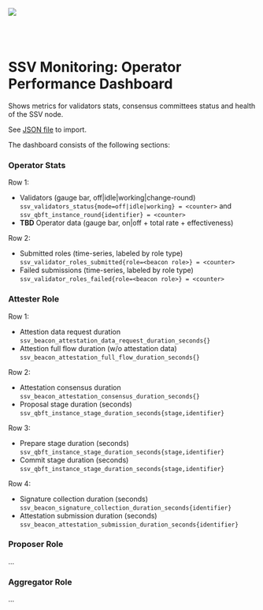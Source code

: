 [<img src="../docs/resources/bloxstaking_header_image.png" >](https://www.bloxstaking.com/)

<br>
<br>


# SSV Monitoring: Operator Performance Dashboard

Shows metrics for validators stats, consensus committees status and health of the SSV node.

See [JSON file](./grafana/dashboard_ssv_performance.json) to import.

The dashboard consists of the following sections:

### Operator Stats

Row 1:
* Validators (gauge bar, off|idle|working|change-round) \
  `ssv_validators_status{mode=off|idle|working} = <counter>` 
and `ssv_qbft_instance_round{identifier} = <counter>`
* **TBD** Operator data (gauge bar, on|off + total rate + effectiveness)

Row 2:
* Submitted roles (time-series, labeled by role type) \
  `ssv_validator_roles_submitted{role=<beacon role>} = <counter>`
* Failed submissions (time-series, labeled by role type) \
  `ssv_validator_roles_failed{role=<beacon role>} = <counter>`

### Attester Role

Row 1:
* Attestion data request duration \
`ssv_beacon_attestation_data_request_duration_seconds{}`
* Attestion full flow duration (w/o attestation data) \
`ssv_beacon_attestation_full_flow_duration_seconds{}`

Row 2:
* Attestation consensus duration \
`ssv_beacon_attestation_consensus_duration_seconds{}`
* Proposal stage duration (seconds) \
`ssv_qbft_instance_stage_duration_seconds{stage,identifier}`

Row 3:
* Prepare stage duration (seconds) \
`ssv_qbft_instance_stage_duration_seconds{stage,identifier}`
* Commit stage duration (seconds) \
`ssv_qbft_instance_stage_duration_seconds{stage,identifier}`

Row 4:
* Signature collection duration (seconds) \
`ssv_beacon_signature_collection_duration_seconds{identifier}`
* Attestation submission duration (seconds) \
`ssv_beacon_attestation_submission_duration_seconds{identifier}`

### Proposer Role

...

### Aggregator Role

...

